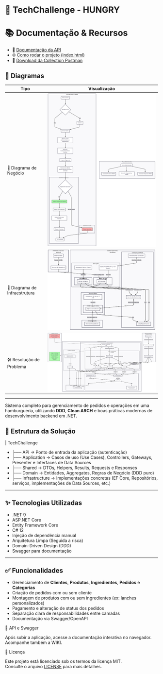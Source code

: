 # 🚀 TechChallenge - HUNGRY 

# 📚 Documentação & Recursos

- 📄 [Documentação da API](docs/api.html)
- 🌐 [Como rodar o projeto (index.html)](docs/index.html)
- 🧪 [Download da Collection Postman](postman/TechChallenge.postman_collection.json)

## 🧭 Diagramas

| Tipo                        | Visualização                                                  |
|-----------------------------|---------------------------------------------------------------|
| 🧠 Diagrama de Negócio      | ![Negócio](docs/negocio.png)                                  |
| 🧱 Diagrama de Infraestrutura | ![Infraestrutura](docs/infraestrutura.png)                  |
| 🛠️ Resolução de Problema     | ![Resolução do Problema levantado](docs/resolucao.png)                             |

---

Sistema completo para gerenciamento de pedidos e operações em uma hamburgueria, utilizando **DDD**, **Clean ARCH** e boas práticas modernas de desenvolvimento backend em .NET.
 
## 🧱 Estrutura da Solução

| TechChallenge
- ├── API             → Ponto de entrada da aplicação (autenticação)
- ├── Application     → Casos de uso (Use Cases), Controllers, Gateways, Presenter e Interfaces de Data Sources
- ├── Shared          → DTOs, Helpers, Results, Requests e Responses
- ├── Domain          → Entidades, Aggregates, Regras de Negócio (DDD puro)
- ├── Infrastructure  → Implementações concretas (EF Core, Repositórios, serviços, implementações de Data Sources, etc.)


---

## ✨ Tecnologias Utilizadas

- .NET 9
- ASP.NET Core
- Entity Framework Core
- C# 12
- Injeção de dependência manual
- Arquitetura Limpa (Seguida a risca)
- Domain-Driven Design (DDD)
- Swagger para documentação

---

## ✅ Funcionalidades

- Gerenciamento de **Clientes**, **Produtos**, **Ingredientes**, **Pedidos** e **Categorias**
- Criação de pedidos com ou sem cliente
- Montagem de produtos com ou sem ingredientes (ex: lanches personalizados)
- Pagamento e alteração de status dos pedidos
- Separação clara de responsabilidades entre camadas
- Documentação via Swagger/OpenAPI

🧪 API e Swagger

Após subir a aplicação, acesse a documentação interativa no navegador. Acompanhe também a WIKI.

📄 Licença

Este projeto está licenciado sob os termos da licença MIT.  
Consulte o arquivo [LICENSE](./LICENSE) para mais detalhes.
